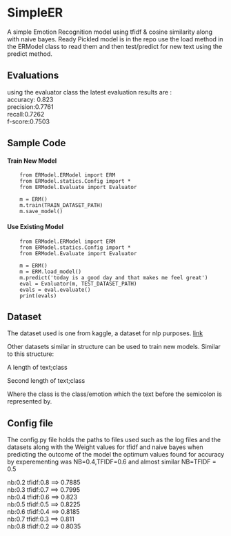 # SimpleER

A simple Emotion Recognition model using tfidf & cosine similarity along with naive bayes.
Ready Pickled model is in the repo use the load method in the ERModel class to read them and then test/predict for new text using the predict method.

## Evaluations
using the evaluator class the latest evaluation results are :  
accuracy: 0.823  
precision:0.7761  
recall:0.7262  
f-score:0.7503  


## Sample Code

#### Train New Model
```
    from ERModel.ERModel import ERM
    from ERModel.statics.Config import *
    from ERModel.Evaluate import Evaluator

    m = ERM()
    m.train(TRAIN_DATASET_PATH)
    m.save_model()
```

#### Use Existing Model
```
    from ERModel.ERModel import ERM
    from ERModel.statics.Config import *
    from ERModel.Evaluate import Evaluator
    
    m = ERM()
    m = ERM.load_model()
    m.predict('today is a good day and that makes me feel great')
    eval = Evaluator(m, TEST_DATASET_PATH)
    evals = eval.evaluate()
    print(evals)
```

## Dataset

The dataset used is one from kaggle, a dataset for nlp purposes. [link](https://www.kaggle.com/datasets/praveengovi/emotions-dataset-for-nlp)

Other datasets similar in structure can be used to train new models.
Similar to this structure:

A length of text;class


Second length of text;class

Where the class is the class/emotion which the text before the semicolon is represented by.


## Config file

The config.py file holds the paths to files used such as the log files and the datasets along with the Weight values for tfidf and naive bayes when predicting the outcome of the model the optimum values found for accuracy by experementing was NB=0.4,TFIDF=0.6 and almost similar NB=TFIDF = 0.5  
  
nb:0.2 tfidf:0.8 ==> 0.7885  
nb:0.3 tfidf:0.7 ==> 0.7995  
nb:0.4 tfidf:0.6 ==> 0.823  
nb:0.5 tfidf:0.5 ==> 0.8225  
nb:0.6 tfidf:0.4 ==> 0.8185  
nb:0.7 tfidf:0.3 ==> 0.811  
nb:0.8 tfidf:0.2 ==> 0.8035  